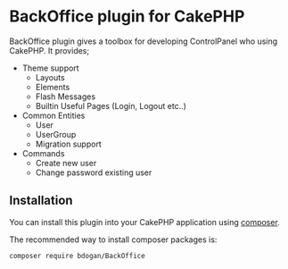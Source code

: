 # BackOffice plugin for CakePHP

BackOffice plugin gives a toolbox for developing ControlPanel who using CakePHP. It provides;

* Theme support
  * Layouts
  * Elements
  * Flash Messages
  * Builtin Useful Pages (Login, Logout etc..)
* Common Entities
  * User
  * UserGroup
  * Migration support
* Commands
  * Create new user
  * Change password existing user
  

## Installation

You can install this plugin into your CakePHP application using [composer](https://getcomposer.org).

The recommended way to install composer packages is:

```
composer require bdogan/BackOffice
```
